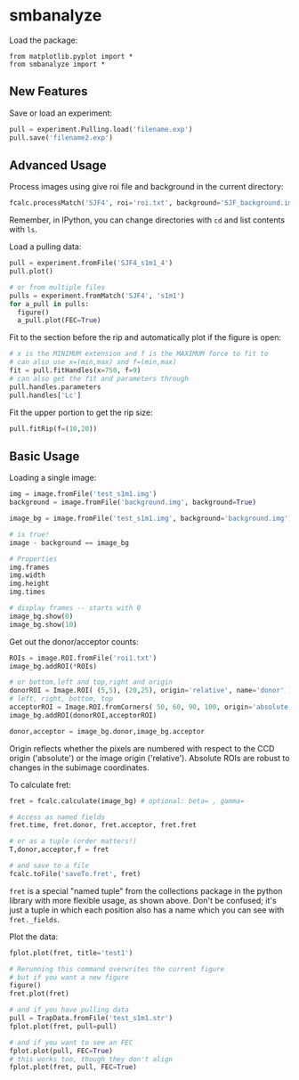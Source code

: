 # smbanalyze

Load the package:

    from matplotlib.pyplot import *
    from smbanalyze import *

## New Features

Save or load an experiment:
```python
pull = experiment.Pulling.load('filename.exp')
pull.save('filename2.exp')
```

## Advanced Usage

Process images using give roi file and background in the current directory:

```python
fcalc.processMatch('SJF4', roi='roi.txt', background='SJF_background.img')
```
Remember, in IPython, you can change directories with `cd` and list contents with `ls`.

Load a pulling data:

```python
pull = experiment.fromFile('SJF4_s1m1_4')
pull.plot()

# or from multiple files
pulls = experiment.fromMatch('SJF4', 's1m1')
for a_pull in pulls:
  figure()
  a_pull.plot(FEC=True)
```

Fit to the section before the rip and automatically plot if the figure is open:
```python
# x is the MINIMUM extension and f is the MAXIMUM force to fit to
# can also use x=(min,max) and f=(min,max)
fit = pull.fitHandles(x=750, f=9)
# can also get the fit and parameters through
pull.handles.parameters
pull.handles['Lc']
```

Fit the upper portion to get the rip size:
```python
pull.fitRip(f=(10,20))
```

## Basic Usage

Loading a single image:

```python
img = image.fromFile('test_s1m1.img')
background = image.fromFile('background.img', background=True)

image_bg = image.fromFile('test_s1m1.img', background='background.img')

# is true!
image - background == image_bg

# Properties
img.frames
img.width
img.height
img.times

# display frames -- starts with 0
image_bg.show(0)
image_bg.show(10)
```

Get out the donor/acceptor counts:

```python
ROIs = image.ROI.fromFile('roi1.txt')
image_bg.addROI(*ROIs)

# or bottom,left and top,right and origin
donorROI = Image.ROI( (5,5), (20,25), origin='relative', name='donor' )
# left, right, bottom, top
acceptorROI = Image.ROI.fromCorners( 50, 60, 90, 100, origin='absolute', name='acceptor' )
image_bg.addROI(donorROI,acceptorROI)

donor,acceptor = image_bg.donor,image_bg.acceptor
```

Origin reflects whether the pixels are numbered with respect to the CCD origin ('absolute') or the image origin ('relative'). Absolute ROIs are robust to changes in the subimage coordinates.

To calculate fret:

```python
fret = fcalc.calculate(image_bg) # optional: beta= , gamma=

# Access as named fields
fret.time, fret.donor, fret.acceptor, fret.fret

# or as a tuple (order matters!)
T,donor,acceptor,f = fret

# and save to a file
fcalc.toFile('saveTo.fret', fret)
```

`fret` is a special "named tuple" from the collections package in the python library with more flexible usage, as shown above. Don't be confused; it's just a tuple in which each position also has a name which you can see with `fret._fields`.

Plot the data:

```python
fplot.plot(fret, title='test1')

# Rerunning this command overwrites the current figure
# but if you want a new figure
figure()
fret.plot(fret)

# and if you have pulling data
pull = TrapData.fromFile('test_s1m1.str')
fplot.plot(fret, pull=pull)

# and if you want to see an FEC
fplot.plot(pull, FEC=True)
# this works too, though they don't align
fplot.plot(fret, pull, FEC=True)
```
